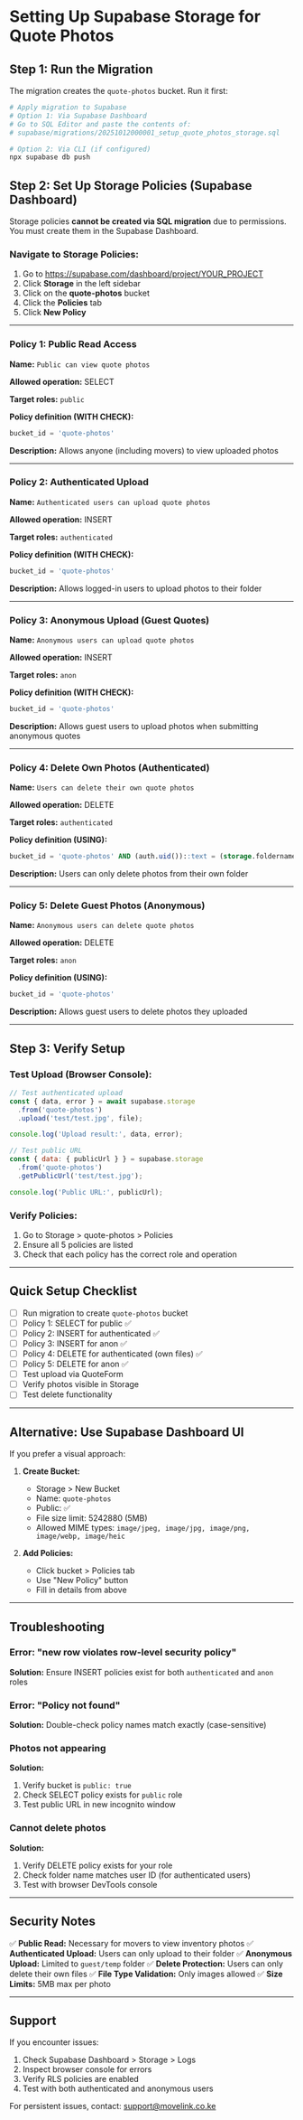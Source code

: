 # Setting Up Supabase Storage for Quote Photos

## Step 1: Run the Migration

The migration creates the `quote-photos` bucket. Run it first:

```bash
# Apply migration to Supabase
# Option 1: Via Supabase Dashboard
# Go to SQL Editor and paste the contents of:
# supabase/migrations/20251012000001_setup_quote_photos_storage.sql

# Option 2: Via CLI (if configured)
npx supabase db push
```

## Step 2: Set Up Storage Policies (Supabase Dashboard)

Storage policies **cannot be created via SQL migration** due to permissions. You must create them in the Supabase Dashboard.

### Navigate to Storage Policies:
1. Go to https://supabase.com/dashboard/project/YOUR_PROJECT
2. Click **Storage** in the left sidebar
3. Click on the **quote-photos** bucket
4. Click the **Policies** tab
5. Click **New Policy**

---

### Policy 1: Public Read Access
**Name:** `Public can view quote photos`

**Allowed operation:** SELECT

**Target roles:** `public`

**Policy definition (WITH CHECK):**
```sql
bucket_id = 'quote-photos'
```

**Description:** Allows anyone (including movers) to view uploaded photos

---

### Policy 2: Authenticated Upload
**Name:** `Authenticated users can upload quote photos`

**Allowed operation:** INSERT

**Target roles:** `authenticated`

**Policy definition (WITH CHECK):**
```sql
bucket_id = 'quote-photos'
```

**Description:** Allows logged-in users to upload photos to their folder

---

### Policy 3: Anonymous Upload (Guest Quotes)
**Name:** `Anonymous users can upload quote photos`

**Allowed operation:** INSERT

**Target roles:** `anon`

**Policy definition (WITH CHECK):**
```sql
bucket_id = 'quote-photos'
```

**Description:** Allows guest users to upload photos when submitting anonymous quotes

---

### Policy 4: Delete Own Photos (Authenticated)
**Name:** `Users can delete their own quote photos`

**Allowed operation:** DELETE

**Target roles:** `authenticated`

**Policy definition (USING):**
```sql
bucket_id = 'quote-photos' AND (auth.uid())::text = (storage.foldername(name))[1]
```

**Description:** Users can only delete photos from their own folder

---

### Policy 5: Delete Guest Photos (Anonymous)
**Name:** `Anonymous users can delete quote photos`

**Allowed operation:** DELETE

**Target roles:** `anon`

**Policy definition (USING):**
```sql
bucket_id = 'quote-photos'
```

**Description:** Allows guest users to delete photos they uploaded

---

## Step 3: Verify Setup

### Test Upload (Browser Console):
```javascript
// Test authenticated upload
const { data, error } = await supabase.storage
  .from('quote-photos')
  .upload('test/test.jpg', file);

console.log('Upload result:', data, error);

// Test public URL
const { data: { publicUrl } } = supabase.storage
  .from('quote-photos')
  .getPublicUrl('test/test.jpg');

console.log('Public URL:', publicUrl);
```

### Verify Policies:
1. Go to Storage > quote-photos > Policies
2. Ensure all 5 policies are listed
3. Check that each policy has the correct role and operation

---

## Quick Setup Checklist

- [ ] Run migration to create `quote-photos` bucket
- [ ] Policy 1: SELECT for public ✅
- [ ] Policy 2: INSERT for authenticated ✅
- [ ] Policy 3: INSERT for anon ✅
- [ ] Policy 4: DELETE for authenticated (own files) ✅
- [ ] Policy 5: DELETE for anon ✅
- [ ] Test upload via QuoteForm
- [ ] Verify photos visible in Storage
- [ ] Test delete functionality

---

## Alternative: Use Supabase Dashboard UI

If you prefer a visual approach:

1. **Create Bucket:**
   - Storage > New Bucket
   - Name: `quote-photos`
   - Public: ✅
   - File size limit: 5242880 (5MB)
   - Allowed MIME types: `image/jpeg, image/jpg, image/png, image/webp, image/heic`

2. **Add Policies:**
   - Click bucket > Policies tab
   - Use "New Policy" button
   - Fill in details from above

---

## Troubleshooting

### Error: "new row violates row-level security policy"
**Solution:** Ensure INSERT policies exist for both `authenticated` and `anon` roles

### Error: "Policy not found"
**Solution:** Double-check policy names match exactly (case-sensitive)

### Photos not appearing
**Solution:** 
1. Verify bucket is `public: true`
2. Check SELECT policy exists for `public` role
3. Test public URL in new incognito window

### Cannot delete photos
**Solution:**
1. Verify DELETE policy exists for your role
2. Check folder name matches user ID (for authenticated users)
3. Test with browser DevTools console

---

## Security Notes

✅ **Public Read:** Necessary for movers to view inventory photos
✅ **Authenticated Upload:** Users can only upload to their folder
✅ **Anonymous Upload:** Limited to `guest/temp` folder
✅ **Delete Protection:** Users can only delete their own files
✅ **File Type Validation:** Only images allowed
✅ **Size Limits:** 5MB max per photo

---

## Support

If you encounter issues:
1. Check Supabase Dashboard > Storage > Logs
2. Inspect browser console for errors
3. Verify RLS policies are enabled
4. Test with both authenticated and anonymous users

For persistent issues, contact: support@movelink.co.ke
